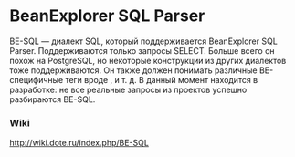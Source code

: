 # BeanExplorer SQL Parser

BE-SQL — диалект SQL, который поддерживается BeanExplorer SQL Parser. Поддерживаются только запросы SELECT. Больше всего он похож на PostgreSQL, но некоторые конструкции из других диалектов тоже поддерживаются. Он также должен понимать различные BE-специфичные теги вроде <if>, <unless> и т. д. В данный момент находится в разработке: не все реальные запросы из проектов успешно разбираются BE-SQL.

### Wiki
http://wiki.dote.ru/index.php/BE-SQL


